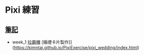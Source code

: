 # Pixi 練習

## [筆記](https://hackmd.io/dFXPjWMTQrGow0LTnBFKqQ?both)

- week_1
  [拉霸機](https://kimntai.github.io/PixiExercise/pixi_slots/week_1.html)
  [婚禮卡片製作]](https://kimntai.github.io/PixiExercise/pixi_wedding/index.html)
